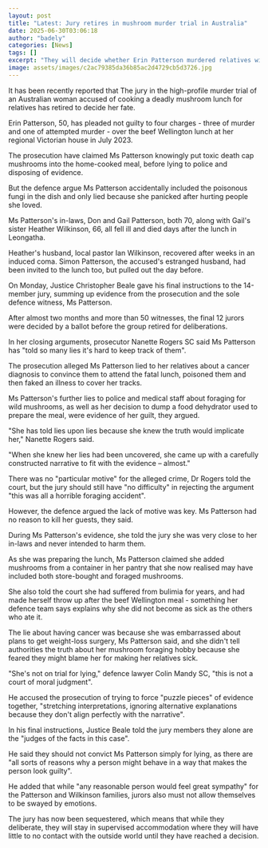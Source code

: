 ```yaml
---
layout: post
title: "Latest: Jury retires in mushroom murder trial in Australia"
date: 2025-06-30T03:06:18
author: "badely"
categories: [News]
tags: []
excerpt: "They will decide whether Erin Patterson murdered relatives with beef Wellingtons laced with toxic mushrooms."
image: assets/images/c2ac79385da36b85ac2d4729cb5d3726.jpg
---
```


It has been recently reported that The jury in the high-profile murder trial of an Australian woman accused of cooking a deadly mushroom lunch for relatives has retired to decide her fate.

Erin Patterson, 50, has pleaded not guilty to four charges - three of murder and one of attempted murder - over the beef Wellington lunch at her regional Victorian house in July 2023.

The prosecution have claimed Ms Patterson knowingly put toxic death cap mushrooms into the home-cooked meal, before lying to police and disposing of evidence.

But the defence argue Ms Patterson accidentally included the poisonous fungi in the dish and only lied because she panicked after hurting people she loved.

Ms Patterson's in-laws, Don and Gail Patterson, both 70, along with Gail's sister Heather Wilkinson, 66, all fell ill and died days after the lunch in Leongatha.

Heather's husband, local pastor Ian Wilkinson, recovered after weeks in an induced coma. Simon Patterson, the accused's estranged husband, had been invited to the lunch too, but pulled out the day before.

On Monday, Justice Christopher Beale gave his final instructions to the 14-member jury, summing up evidence from the prosecution and the sole defence witness, Ms Patterson.

After almost two months and more than 50 witnesses, the final 12 jurors were decided by a ballot before the group retired for deliberations. 

In her closing arguments, prosecutor Nanette Rogers SC said Ms Patterson has "told so many lies it's hard to keep track of them".

The prosecution alleged Ms Patterson lied to her relatives about a cancer diagnosis to convince them to attend the fatal lunch, poisoned them and then faked an illness to cover her tracks.

Ms Patterson's further lies to police and medical staff about foraging for wild mushrooms, as well as her decision to dump a food dehydrator used to prepare the meal, were evidence of her guilt, they argued.

"She has told lies upon lies because she knew the truth would implicate her," Nanette Rogers said.

"When she knew her lies had been uncovered, she came up with a carefully constructed narrative to fit with the evidence – almost."

There was no "particular motive" for the alleged crime, Dr Rogers told the court, but the jury should still have "no difficulty" in rejecting the argument "this was all a horrible foraging accident".

However, the defence argued the lack of motive was key. Ms Patterson had no reason to kill her guests, they said.

During Ms Patterson's evidence, she told the jury she was very close to her in-laws and never intended to harm them. 

As she was preparing the lunch, Ms Patterson claimed she added mushrooms from a container in her pantry that she now realised may have included both store-bought and foraged mushrooms. 

She also told the court she had suffered from bulimia for years, and had made herself throw up after the beef Wellington meal - something her defence team says explains why she did not become as sick as the others who ate it.

The lie about having cancer was because she was embarrassed about plans to get weight-loss surgery, Ms Patterson said, and she didn't tell authorities the truth about her mushroom foraging hobby because she feared they might blame her for making her relatives sick. 

"She's not on trial for lying," defence lawyer Colin Mandy SC, "this is not a court of moral judgment".

He accused the prosecution of trying to force "puzzle pieces" of evidence together, "stretching interpretations, ignoring alternative explanations because they don't align perfectly with the narrative".

In his final instructions, Justice Beale told the jury members they alone are the "judges of the facts in this case".

He said they should not convict Ms Patterson simply for lying, as there are "all sorts of reasons why a person might behave in a way that makes the person look guilty".

He added that while "any reasonable person would feel great sympathy" for the Patterson and Wilkinson families, jurors also must not allow themselves to be swayed by emotions.

The jury has now been sequestered, which means that while they deliberate, they will stay in supervised accommodation where they will have little to no contact with the outside world until they have reached a decision. 

